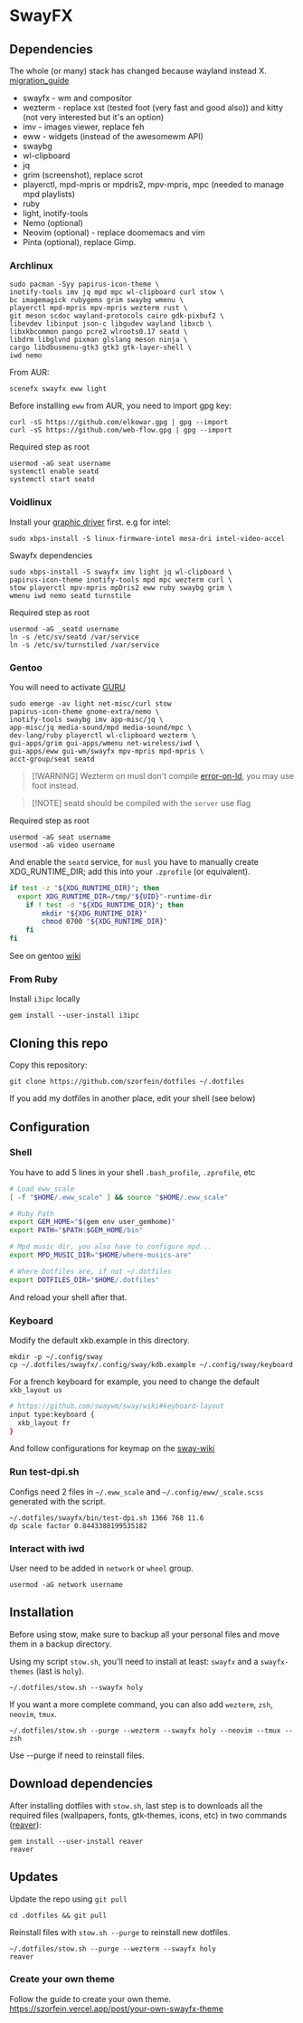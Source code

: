 # SwayFX

## Dependencies

The whole (or many) stack has changed because wayland instead X.
[migration_guide](https://github.com/swaywm/sway/wiki/i3-Migration-Guide)

- swayfx - wm and compositor
- wezterm - replace xst (tested foot (very fast and good also)) and kitty (not
  very interested but it's an option)
- imv - images viewer, replace feh
- eww - widgets (instead of the awesomewm API)
- swaybg
- wl-clipboard
- jq
- grim (screenshot), replace scrot
- playerctl, mpd-mpris or mpdris2, mpv-mpris, mpc (needed to manage mpd
  playlists)
- ruby
- light, inotify-tools
- Nemo (optional)
- Neovim (optional) - replace doomemacs and vim
- Pinta (optional), replace Gimp.

### Archlinux

    sudo pacman -Syy papirus-icon-theme \
    inotify-tools imv jq mpd mpc wl-clipboard curl stow \
    bc imagemagick rubygems grim swaybg wmenu \
    playerctl mpd-mpris mpv-mpris wezterm rust \
    git meson scdoc wayland-protocols cairo gdk-pixbuf2 \
    libevdev libinput json-c libgudev wayland libxcb \
    libxkbcommon pango pcre2 wlroots0.17 seatd \
    libdrm libglvnd pixman glslang meson ninja \
    cargo libdbusmenu-gtk3 gtk3 gtk-layer-shell \
    iwd nemo

From AUR:

    scenefx swayfx eww light

Before installing `eww` from AUR, you need to import gpg key:

    curl -sS https://github.com/elkowar.gpg | gpg --import
    curl -sS https://github.com/web-flow.gpg | gpg --import

Required step as root

    usermod -aG seat username
    systemctl enable seatd
    systemctl start seatd

### Voidlinux

Install your
[graphic driver](https://docs.voidlinux.org/config/graphical-session/graphics-drivers/index.html)
first. e.g for intel:

    sudo xbps-install -S linux-firmware-intel mesa-dri intel-video-accel

Swayfx dependencies

    sudo xbps-install -S swayfx imv light jq wl-clipboard \
    papirus-icon-theme inotify-tools mpd mpc wezterm curl \
    stow playerctl mpv-mpris mpDris2 eww ruby swaybg grim \
    wmenu iwd nemo seatd turnstile

Required step as root

    usermod -aG _seatd username
    ln -s /etc/sv/seatd /var/service
    ln -s /etc/sv/turnstiled /var/service

### Gentoo

You will need to activate [GURU](https://github.com/gentoo/guru)

    sudo emerge -av light net-misc/curl stow
    papirus-icon-theme gnome-extra/nemo \
    inotify-tools swaybg imv app-misc/jq \
    app-misc/jq media-sound/mpd media-sound/mpc \
    dev-lang/ruby playerctl wl-clipboard wezterm \
    gui-apps/grim gui-apps/wmenu net-wireless/iwd \
    gui-apps/eww gui-wm/swayfx mpv-mpris mpd-mpris \
    acct-group/seat seatd

> [!WARNING] Wezterm on musl don't compile
> [error-on-ld](https://bugs.gentoo.org/937717), you may use foot instead.

> [!NOTE] seatd should be compiled with the `server` use flag

Required step as root

    usermod -aG seat username
    usermod -aG video username

And enable the `seatd` service, for `musl` you have to manually create
XDG_RUNTIME_DIR; add this into your `.zprofile` (or equivalent).

```sh
if test -z "${XDG_RUNTIME_DIR}"; then
  export XDG_RUNTIME_DIR=/tmp/"${UID}"-runtime-dir
    if ! test -d "${XDG_RUNTIME_DIR}"; then
        mkdir "${XDG_RUNTIME_DIR}"
        chmod 0700 "${XDG_RUNTIME_DIR}"
    fi
fi
```

See on gentoo [wiki](https://wiki.gentoo.org/wiki/Sway#Starting_Sway_manually)

### From Ruby

Install `i3ipc` locally

    gem install --user-install i3ipc

## Cloning this repo

Copy this repository:

    git clone https://github.com/szorfein/dotfiles ~/.dotfiles

If you add my dotfiles in another place, edit your shell (see below)

## Configuration

### Shell

You have to add 5 lines in your shell `.bash_profile`, `.zprofile`, etc

```sh
# Load eww_scale
[ -f "$HOME/.eww_scale" ] && source "$HOME/.eww_scale"

# Ruby Path
export GEM_HOME="$(gem env user_gemhome)"
export PATH="$PATH:$GEM_HOME/bin"

# Mpd music dir, you also have to configure mpd...
export MPD_MUSIC_DIR="$HOME/where-musics-are"

# Where Dotfiles are, if not ~/.dotfiles
export DOTFILES_DIR="$HOME/.dotfiles"
```

And reload your shell after that.

### Keyboard

Modify the default xkb.example in this directory.

    mkdir -p ~/.config/sway
    cp ~/.dotfiles/swayfx/.config/sway/kdb.example ~/.config/sway/keyboard

For a french keyboard for example, you need to change the default
`xkb_layout us`

```sh
# https://github.com/swaywm/sway/wiki#keyboard-layout
input type:keyboard {
  xkb_layout fr
}
```

And follow configurations for keymap on the
[sway-wiki](https://github.com/swaywm/sway/wiki#locale-specific-configuration-tricks)

### Run test-dpi.sh

Configs need 2 files in `~/.eww_scale` and `~/.config/eww/_scale.scss` generated
with the script.

    ~/.dotfiles/swayfx/bin/test-dpi.sh 1366 768 11.6
    dp scale factor 0.8443388199535182

### Interact with iwd

User need to be added in `network` or `wheel` group.

    usermod -aG network username

## Installation

Before using stow, make sure to backup all your personal files and move them in
a backup directory.

Using my script `stow.sh`, you'll need to install at least: `swayfx` and a
`swayfx-themes` (last is `holy`).

    ~/.dotfiles/stow.sh --swayfx holy

If you want a more complete command, you can also add `wezterm`, `zsh`,
`neovim`, `tmux`.

    ~/.dotfiles/stow.sh --purge --wezterm --swayfx holy --neovim --tmux --zsh

Use --purge if need to reinstall files.

## Download dependencies

After installing dotfiles with `stow.sh`, last step is to downloads all the
required files (wallpapers, fonts, gtk-themes, icons, etc) in two commands
([reaver](https://geeksrepos.com/szorfein/reaver)):

    gem install --user-install reaver
    reaver

## Updates

Update the repo using `git pull`

    cd .dotfiles && git pull

Reinstall files with `stow.sh --purge` to reinstall new dotfiles.

    ~/.dotfiles/stow.sh --purge --wezterm --swayfx holy
    reaver

### Create your own theme

Follow the guide to create your own theme.  
https://szorfein.vercel.app/post/your-own-swayfx-theme
